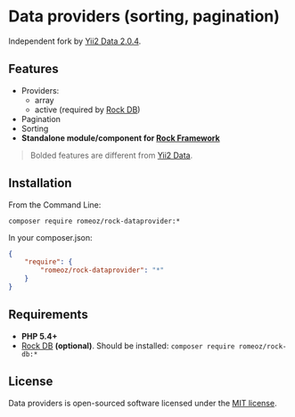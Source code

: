 Data providers (sorting, pagination)
=======================

Independent fork by [Yii2 Data 2.0.4](https://github.com/yiisoft/yii2).

Features
-------------------

 * Providers:
    - array
    - active (required by [Rock DB](https://github.com/romeOz/rock-db/))
 * Pagination
 * Sorting
 * **Standalone module/component for [Rock Framework](https://github.com/romeOz/rock)**
 
> Bolded features are different from [Yii2 Data](https://github.com/yiisoft/yii2).

Installation
-------------------

From the Command Line:

`composer require romeoz/rock-dataprovider:*`

In your composer.json:

```json
{
    "require": {
        "romeoz/rock-dataprovider": "*"
    }
}
```

Requirements
-------------------

 * **PHP 5.4+**
 * [Rock DB](https://github.com/romeOz/rock-db) **(optional)**. Should be installed: `composer require romeoz/rock-db:*`

License
-------------------

Data providers is open-sourced software licensed under the [MIT license](http://opensource.org/licenses/MIT).